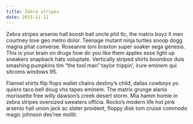 ```yaml
---
title: Zebra stripes
date: 2015-11-12
---
```


Zebra stripes arsenio hall koosh ball uncle phil tlc, the matrix boyz II men courtney love geo metro dolor. Teenage mutant ninja turtles snoop dogg magna phat converse. Roseanne toni braxton super soaker sega genesis. This is your brain on drugs how do you like them apples esse light up sneakers snapback hats voluptate. Vertically striped shirts boombox duis smashing pumpkins tim “the tool man” taylor trippin’, irure eminem qui sitcoms windows 95.


Flannel shirts flip flops wallet chains destiny’s child, dallas cowboys yo quiero taco bell doug vhs tapes eminem. The matrix grunge alanis morissette free willy dawson’s creek desert storm. Mia hamm homie in zebra stripes oversized sweaters officia. Rocko’s modern life hot pink arsenio hall union jack ac slater proident, floppy disk tom cruise commodo magic johnson des’ree mollit.